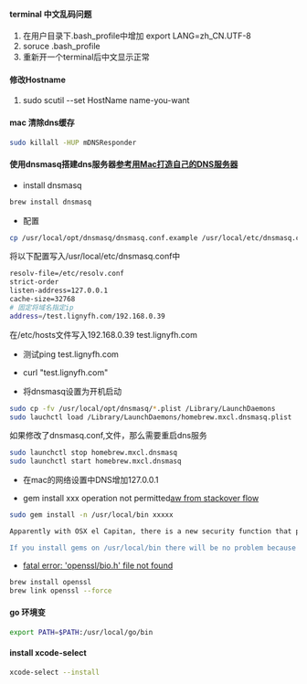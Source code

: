 
#### terminal 中文乱码问题
1. 在用户目录下.bash_profile中增加 export LANG=zh_CN.UTF-8
2. soruce .bash_profile
3. 重新开一个terminal后中文显示正常

#### 修改Hostname
1. sudo scutil --set HostName name-you-want

#### mac 清除dns缓存
``` bash
sudo killall -HUP mDNSResponder
```

#### 使用dnsmasq搭建dns服务器[参考用Mac打造自己的DNS服务器](http://www.jianshu.com/p/3dd22d7d86b2)
* install dnsmasq
``` bash
brew install dnsmasq
```
* 配置
``` bash
cp /usr/local/opt/dnsmasq/dnsmasq.conf.example /usr/local/etc/dnsmasq.conf
```

将以下配置写入/usr/local/etc/dnsmasq.conf中

``` bash
resolv-file=/etc/resolv.conf
strict-order
listen-address=127.0.0.1
cache-size=32768
# 固定将域名指定ip
address=/test.lignyfh.com/192.168.0.39
```
在/etc/hosts文件写入192.168.0.39 test.lignyfh.com

* 测试ping test.lignyfh.com
* curl "test.lignyfh.com"

* 将dnsmasq设置为开机启动
``` bash
sudo cp -fv /usr/local/opt/dnsmasq/*.plist /Library/LaunchDaemons
sudo lauchctl load /Library/LaunchDaemons/homebrew.mxcl.dnsmasq.plist
```

如果修改了dnsmasq.conf,文件，那么需要重启dns服务
``` bash
sudo launchctl stop homebrew.mxcl.dnsmasq
sudo launchctl start homebrew.mxcl.dnsmasq
```

* 在mac的网络设置中DNS增加127.0.0.1

* gem install xxx operation not permitted[aw from stackover flow](http://stackoverflow.com/a/32892222/1528524)
``` bash
sudo gem install -n /usr/local/bin xxxxx

Apparently with OSX el Capitan, there is a new security function that prevents you from modifying system files called Rootless. So you'll have 2 options:

If you install gems on /usr/local/bin there will be no problem because rootless doesn't affect this path.
```

* [fatal error: 'openssl/bio.h' file not found](http://stackoverflow.com/a/34731151/1528524)
``` bash
brew install openssl 
brew link openssl --force
```

#### go 环境变
``` bash
export PATH=$PATH:/usr/local/go/bin
```

#### install xcode-select
``` bash
xcode-select --install
```
